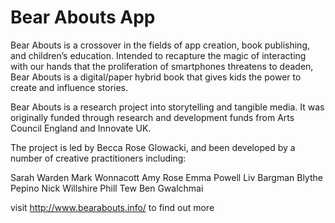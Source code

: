 # Bear Abouts App

Bear Abouts is a crossover in the fields of app creation, book publishing, and children’s education. Intended to recapture the magic of interacting with our hands that the proliferation of smartphones threatens to deaden, Bear Abouts is a digital/paper hybrid book that gives kids the power to create and influence stories.

Bear Abouts is a research project into storytelling and tangible media. It was originally funded through research and development funds from Arts Council England and Innovate UK.

The project is led by Becca Rose Glowacki, and been developed by a number of creative practitioners including:

Sarah Warden
Mark Wonnacott
Amy Rose
Emma Powell
Liv Bargman
Blythe Pepino
Nick Willshire
Phill Tew
Ben Gwalchmai

visit http://www.bearabouts.info/ to find out more
